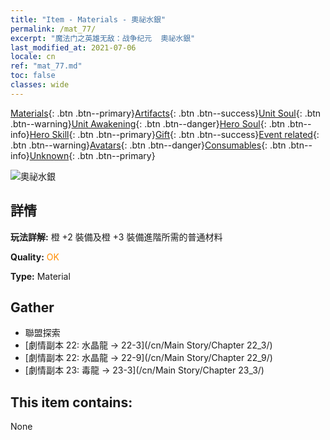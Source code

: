 ```yaml
---
title: "Item - Materials - 奧祕水銀"
permalink: /mat_77/
excerpt: "魔法门之英雄无敌：战争纪元  奧祕水銀"
last_modified_at: 2021-07-06
locale: cn
ref: "mat_77.md"
toc: false
classes: wide
---
```

 [Materials](/ItemsCN/){: .btn .btn--primary}[Artifacts](/ItemsCN/Artifacts/){: .btn .btn--success}[Unit Soul](/ItemsCN/UnitSoul/){: .btn .btn--warning}[Unit Awakening](/ItemsCN/UnitAwakening/){: .btn .btn--danger}[Hero Soul](/ItemsCN/HeroSoul/){: .btn .btn--info}[Hero Skill](/ItemsCN/HeroSkill/){: .btn .btn--primary}[Gift](/ItemsCN/Gift/){: .btn .btn--success}[Event related](/ItemsCN/Events/){: .btn .btn--warning}[Avatars](/ItemsCN/Avatars/){: .btn .btn--danger}[Consumables](/ItemsCN/Consumables/){: .btn .btn--info}[Unknown](/ItemsCN/Unknown/){: .btn .btn--primary}

 ![奧祕水銀](/images/t/i_cailiao_shuiyin3.png)

## 詳情
 **玩法詳解:** 橙 +2 裝備及橙 +3 裝備進階所需的普通材料

 **Quality:** <span style="color: #FF8C00">OK</span>

 **Type:** Material

## Gather

*    聯盟探索 
*    [劇情副本 22: 水晶龍 -> 22-3](/cn/Main Story/Chapter 22_3/) 
*    [劇情副本 22: 水晶龍 -> 22-9](/cn/Main Story/Chapter 22_9/) 
*    [劇情副本 23: 毒龍 -> 23-3](/cn/Main Story/Chapter 23_3/) 

## This item contains:

  None

